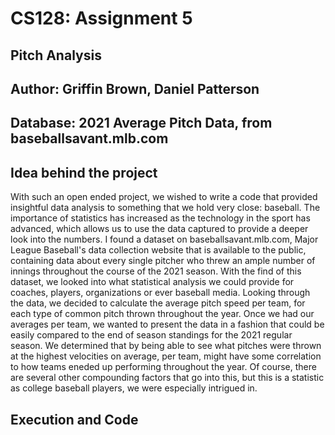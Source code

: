 # CS128: Assignment 5

## Pitch Analysis

## Author: Griffin Brown, Daniel Patterson

## Database: 2021 Average Pitch Data, from baseballsavant.mlb.com

## Idea behind the project
With such an open ended project, we wished to write a code that provided insightful data analysis to something that we hold very close: baseball. The importance of statistics has increased as the technology in the sport has advanced, which allows us to use the data captured to provide a deeper look into the numbers. I found a dataset on baseballsavant.mlb.com, Major League Baseball's data collection website that is available to the public, containing data about every single pitcher who threw an ample number of innings throughout the course of the 2021 season. With the find of this dataset, we looked into what statistical analysis we could provide for coaches, players, organizations or ever baseball media. Looking through the data, we decided to calculate the average pitch speed per team, for each type of common pitch thrown throughout the year. Once we had our averages per team, we wanted to present the data in a fashion that could be easily compared to the end of season standings for the 2021 regular season. We determined that by being able to see what pitches were thrown at the highest velocities on average, per team, might have some correlation to how teams eneded up performing throughout the year. Of course, there are several other compounding factors that go into this, but this is a statistic as college baseball players, we were especially intrigued in.

## Execution and Code

